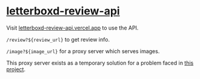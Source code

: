 # [letterboxd-review-api](https://letterboxd-review-api.vercel.app/)

Visit [letterboxd-review-api.vercel.app](letterboxd-review-api.vercel.app) to use the API.

`/review?${review_url}` to get review info.

`/image?${image_url}` for a proxy server which serves images.

This proxy server exists as a temporary solution for a problem faced in [this project](https://github.com/linuxdotexe/boxdp).
